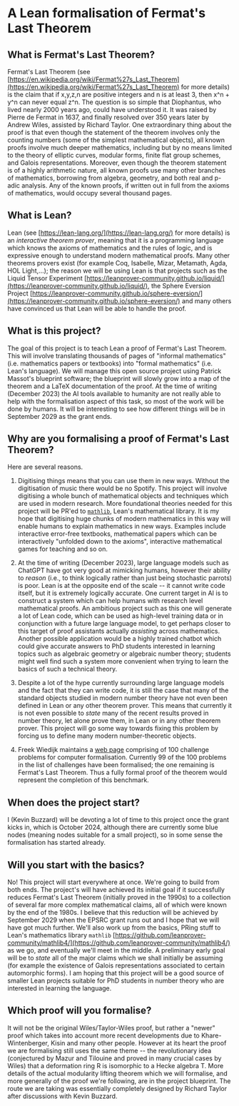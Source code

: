 # A Lean formalisation of Fermat's Last Theorem

## What is Fermat's Last Theorem?

Fermat's Last Theorem (see [https://en.wikipedia.org/wiki/Fermat%27s_Last_Theorem](https://en.wikipedia.org/wiki/Fermat%27s_Last_Theorem) for more details) is the claim that if x,y,z,n are positive integers and n is at least 3, then x^n + y^n can never equal z^n. The question is so simple that Diophantus, who lived nearly 2000 years ago, could have understood it. It was raised by Pierre de Fermat in 1637, and finally resolved over 350 years later by Andrew Wiles, assisted by Richard Taylor. One extraordinary thing about the proof is that even though the statement of the theorem involves only the counting numbers (some of the simplest mathematical objects), all known proofs involve much deeper mathematics, including but by no means limited to the theory of elliptic curves, modular forms, finite flat group schemes, and Galois representations. Moreover, even though the theorem statement is of a highly arithmetic nature, all known proofs use many other branches of mathematics, borrowing from algebra, geometry, and both real and p-adic analysis. Any of the known proofs, if written out in full from the axioms of mathematics, would occupy several thousand pages.

## What is Lean?

Lean (see [https://lean-lang.org/](https://lean-lang.org/) for more details) is an *interactive theorem prover*, meaning that it is a programming language which knows the axioms of mathematics and the rules of logic, and is expressive enough to understand modern mathematical proofs. Many other theorems provers exist (for example Coq, Isabelle, Mizar, Metamath, Agda, HOL Light,...); the reason we will be using Lean is that projects such as the Liquid Tensor Experiment [https://leanprover-community.github.io/liquid/](https://leanprover-community.github.io/liquid/), the Sphere Eversion Project [https://leanprover-community.github.io/sphere-eversion/](https://leanprover-community.github.io/sphere-eversion/) and many others have convinced us that Lean will be able to handle the proof.

## What is this project?

The goal of this project is to teach Lean a proof of Fermat's Last Theorem. This will involve translating thousands of pages of "informal mathematics" (i.e. mathematics papers or textbooks) into "formal mathematics" (i.e. Lean's language). We will manage this open source project using Patrick Massot's blueprint software; the blueprint will slowly grow into a map of the theorem and a LaTeX documentation of the proof. At the time of writing (December 2023) the AI tools available to humanity are not really able to help with the formalisation aspect of this task, so most of the work will be done by humans. It will be interesting to see how different things will be in September 2029 as the grant ends.

## Why are you formalising a proof of Fermat's Last Theorem?

Here are several reasons.

1) Digitising things means that you can use them in new ways. Without the digitisation of music there would be no Spotify. This project will involve digitising a whole bunch of mathematical objects and techniques which are used in modern research. More foundational theories needed for this project will be PR'ed to [`mathlib`](https://github.com/leanprover-community/mathlib4), Lean's mathematical library. It is my hope that digitising huge chunks of modern mathematics in this way will enable humans to explain mathematics in new ways. Examples include interactive error-free textbooks, mathematical papers which can be interactively "unfolded down to the axioms", interactive mathematical games for teaching and so on.

2) At the time of writing (December 2023), large language models such as ChatGPT have got very good at mimicking humans, however their ability to *reason* (i.e., to think logically rather than just being stochastic parrots) is poor. Lean is at the opposite end of the scale -- it cannot write code itself, but it is extremely logically accurate. One current target in AI is to construct a system which can help humans with research level mathematical proofs. An ambitious project such as this one will generate a lot of Lean code, which can be used as high-level training data or in conjunction with a future large language model, to get perhaps closer to this target of proof assistants actually *assisting* across mathematics. Another possible application would be a highly trained chatbot which could give accurate answers to PhD students interested in learning topics such as algebraic geometry or algebraic number theory; students might well find such a system more convenient when trying to learn the basics of such a technical theory.

3) Despite a lot of the hype currently surrounding large language models and the fact that they can write code, it is still the case that many of the standard objects studied in modern number theory have not even been defined in Lean or any other theorem prover. This means that currently it is not even possible to *state* many of the recent results proved in number theory, let alone prove them, in Lean or in any other theorem prover. This project will go some way towards fixing this problem by forcing us to define many modern number-theoretic objects.
 
4) Freek Wiedijk maintains a [web page](https://www.cs.ru.nl/~freek/100/) comprising of 100 challenge problems for computer formalisation. Currently 99 of the 100 problems in the list of challenges have been formalised; the one remaining is Fermat's Last Theorem. Thus a fully formal proof of the theorem would represent the completion of this benchmark.

## When does the project start?

I (Kevin Buzzard) will be devoting a lot of time to this project once the grant kicks in, which is October 2024, although there are currently some blue nodes (meaning nodes suitable for a small project), so in some sense the formalisation has started already.

## Will you start with the basics?

No! This project will start everywhere at once. We're going to build from both ends. The project's will have achieved its initial goal if it successfully reduces Fermat's Last Theorem (initially proved in the 1990s) to a collection of several far more complex mathematical claims, all of which were known by the end of the 1980s. I believe that this reduction will be achieved by September 2029 when the EPSRC grant runs out and I hope that we will have got much further. We'll also work up from the basics, PRing stuff to Lean's mathematics library `mathlib` [https://github.com/leanprover-community/mathlib4/](https://github.com/leanprover-community/mathlib4/) as we go, and eventually we'll meet in the middle. A preliminary early goal will be to *state* all of the major claims which we shall initially be assuming (for example the existence of Galois representations associated to certain automorphic forms). I am hoping that this project will be a good source of smaller Lean projects suitable for PhD students in number theory who are interested in learning the language.

## Which proof will you formalise?

It will not be the original Wiles/Taylor-Wiles proof, but rather a "newer" proof which takes into account more recent developments due to Khare-Wintenberger, Kisin and many other people. However at its heart the proof we are formalising still uses the same theme -- the revolutionary idea (conjectured by Mazur and Tilouine and proved in many crucial cases by Wiles) that a deformation ring R is isomorphic to a Hecke algebra T. More details of the actual modularity lifting theorem which we will formalise, and more generally of the proof we're following, are in the project blueprint. The route we are taking was essentially completely designed by Richard Taylor after discussions with Kevin Buzzard.
